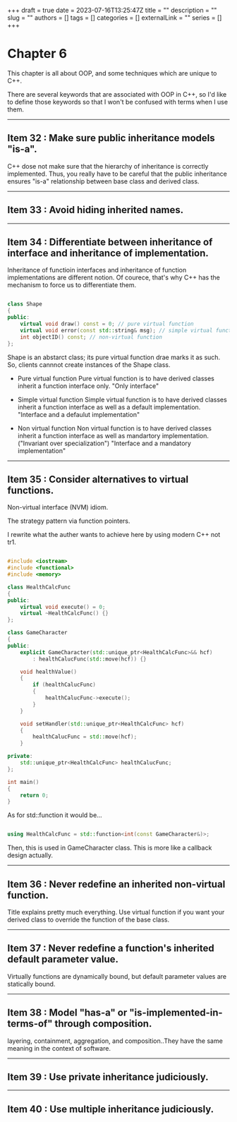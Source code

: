 +++
draft = true
date = 2023-07-16T13:25:47Z
title = ""
description = ""
slug = ""
authors = []
tags = []
categories = []
externalLink = ""
series = []
+++


# Chapter 6

This chapter is all about OOP, and some techniques which are unique to C++.

There are several keywords that are associated with OOP in C++, so I'd like to define those keywords so that I won't be confused with terms when I use them.


***
## Item 32 : Make sure public inheritance models "is-a".

C++ dose not make sure that the hierarchy of inheritance is correctly implemented. Thus, you really have to be careful that the public inheritance ensures "is-a" relationship between base class and derived class.

***

## Item 33 : Avoid hiding inherited names.

***

## Item 34 : Differentiate between inheritance of interface and inheritance of implementation.

Inheritance of functioin interfaces and inheritance of function implementations are different notion. Of courece, that's why C++ has the mechanism to force us to differentiate them.

```cpp

class Shape
{
public:
    virtual void draw() const = 0; // pure virtual function
    virtual void error(const std::string& msg); // simple virtual function
    int objectID() const; // non-virtual function
};

```

Shape is an abstarct class; its pure virtual function drae marks it as such. So, clients cannnot create instances of the Shape class.

- Pure virtual function
Pure virtual function is to have derived classes inherit a function interface only.
"Only interface"

- Simple virtual function
Simple virtual function is to have derived classes inherit a function interface as well as a default implementation.
"Interface and a defaulut implementation"

- Non virtual function
Non virtual function is to have derived classes inherit a function interface as well as mandartory implementation. ("Invariant over specialization")
"Interface and a mandatory implementation"


***

## Item 35 : Consider alternatives to virtual functions.

Non-virtual interface (NVM) idiom.

The strategy pattern via function pointers.

I rewrite what the auther wants to achieve here by using modern C++ not tr1.

```cpp

#include <iostream>
#include <functional>
#include <memory>

class HealthCalcFunc
{
public:
    virtual void execute() = 0;
    virtual ~HealthCalcFunc() {}
};

class GameCharacter
{
public:
    explicit GameCharacter(std::unique_ptr<HealthCalcFunc>&& hcf)
        : healthCalucFunc(std::move(hcf)) {}

    void healthValue()
    {
        if (healthCalucFunc)
        {
            healthCalucFunc->execute();
        }
    }

    void setHandler(std::unique_ptr<HealthCalcFunc> hcf)
    {
        healthCalucFunc = std::move(hcf);
    }

private:
    std::unique_ptr<HealthCalcFunc> healthCalucFunc;
};

int main()
{
    return 0;
}

```

As for std::function it would be...

```cpp

using HealthCalcFunc = std::function<int(const GameCharacter&)>;

```
Then, this is used in GameCharacter class. This is more like a callback design actually.



***

## Item 36 : Never redefine an inherited non-virtual function.

Title explains pretty much everything.
Use virtual function if you want your derived class to override the function of the base class.

***

## Item 37 : Never redefine a function's inherited default parameter value.

Virtually functions are dynamically bound, but default parameter values are statically bound.


***


## Item 38 : Model "has-a" or "is-implemented-in-terms-of" through composition.

layering, containment, aggregation, and composition..They have the same meaning in the context of software.


***

## Item 39 : Use private inheritance judiciously.

***

## Item 40 : Use multiple inheritance judiciously.